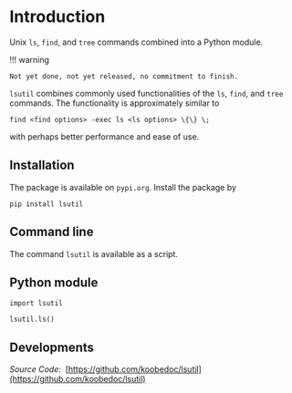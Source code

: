 # Introduction

Unix `ls`, `find`, and `tree` commands combined into a Python module.

!!! warning

    Not yet done, not yet released, no commitment to finish.

`lsutil` combines commonly used functionalities of the `ls`, `find`, and `tree` commands.
The functionality is approximately similar to

    find <find options> -exec ls <ls options> \{\} \;

with perhaps better performance and ease of use.


## Installation

The package is available on `pypi.org`. Install the package by

    pip install lsutil


## Command line

The command `lsutil` is available as a script.


## Python module


    import lsutil

    lsutil.ls()

## Developments

*Source Code*:  [https://github.com/koobedoc/lsutil](https://github.com/koobedoc/lsutil)

